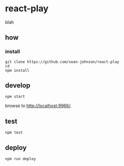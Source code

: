 
# react-play

blah

## how

### install

```
git clone https://github.com/sean-johnson/react-play
cd 
npm install
```

## develop

```
npm start
```

browse to <http://localhost:9966/>.

## test

```
npm test
```

## deploy

```
npm run deploy
```
